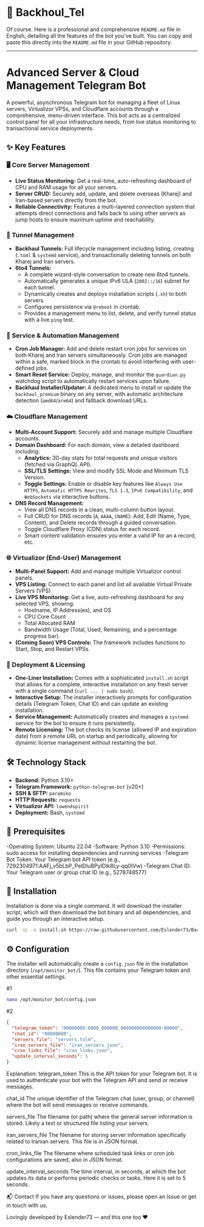 # 📡 Backhoul_Tel
Of course. Here is a professional and comprehensive `README.md` file in English, detailing all the features of the bot you've built. You can copy and paste this directly into the `README.md` file in your GitHub repository.

-----

# Advanced Server & Cloud Management Telegram Bot

A powerful, asynchronous Telegram bot for managing a fleet of Linux servers, Virtualizor VPSs, and Cloudflare accounts through a comprehensive, menu-driven interface. This bot acts as a centralized control panel for all your infrastructure needs, from live status monitoring to transactional service deployments.

## ✨ Key Features

### 🖥️ Core Server Management

  - **Live Status Monitoring:** Get a real-time, auto-refreshing dashboard of CPU and RAM usage for all your servers.
  - **Server CRUD:** Securely add, update, and delete overseas (Kharej) and Iran-based servers directly from the bot.
  - **Reliable Connectivity:** Features a multi-layered connection system that attempts direct connections and falls back to using other servers as jump hosts to ensure maximum uptime and reachability.

### 🔗 Tunnel Management

  - **Backhaul Tunnels:** Full lifecycle management including listing, creating (`.toml` & `systemd` service), and transactionally deleting tunnels on both Kharej and Iran servers.
  - **6to4 Tunnels:**
      - A complete wizard-style conversation to create new 6to4 tunnels.
      - Automatically generates a unique IPv6 ULA (`2002::/16`) subnet for each tunnel.
      - Dynamically creates and deploys installation scripts (`.sh`) to both servers.
      - Configures persistence via `@reboot` in crontab.
      - Provides a management menu to list, delete, and verify tunnel status with a live `ping` test.

### 🤖 Service & Automation Management

  - **Cron Job Manager:** Add and delete restart cron jobs for services on both Kharej and Iran servers simultaneously. Cron jobs are managed within a safe, marked block in the crontab to avoid interfering with user-defined jobs.
  - **Smart Reset Service:** Deploy, manage, and monitor the `guardian.py` watchdog script to automatically restart services upon failure.
  - **Backhaul Installer/Updater:** A dedicated menu to install or update the `backhaul_premium` binary on any server, with automatic architecture detection (`amd64`/`arm64`) and fallback download URLs.

### ☁️ Cloudflare Management

  - **Multi-Account Support:** Securely add and manage multiple Cloudflare accounts.
  - **Domain Dashboard:** For each domain, view a detailed dashboard including:
      - **Analytics:** 30-day stats for total requests and unique visitors (fetched via GraphQL API).
      - **SSL/TLS Settings:** View and modify SSL Mode and Minimum TLS Version.
      - **Toggle Settings:** Enable or disable key features like `Always Use HTTPS`, `Automatic HTTPS Rewrites`, `TLS 1.3`, `IPv6 Compatibility`, and `WebSockets` via interactive buttons.
  - **DNS Record Management:**
      - View all DNS records in a clean, multi-column button layout.
      - Full CRUD for DNS records (`A`, `AAAA`, `CNAME`): Add, Edit (Name, Type, Content), and Delete records through a guided conversation.
      - Toggle Cloudflare Proxy (CDN) status for each record.
      - Smart content validation ensures you enter a valid IP for an `A` record, etc.

### 🌐 Virtualizor (End-User) Management

  - **Multi-Panel Support:** Add and manage multiple Virtualizor control panels.
  - **VPS Listing:** Connect to each panel and list all available Virtual Private Servers (VPS).
  - **Live VPS Monitoring:** Get a live, auto-refreshing dashboard for any selected VPS, showing:
      - Hostname, IP Address(es), and OS
      - CPU Core Count
      - Total Allocated RAM
      - Bandwidth Usage (Total, Used, Remaining, and a percentage progress bar).
  - **(Coming Soon) VPS Controls:** The framework includes functions to Start, Stop, and Restart VPSs.

### 🚀 Deployment & Licensing

  - **One-Liner Installation:** Comes with a sophisticated `install.sh` script that allows for a complete, interactive installation on any fresh server with a single command (`curl ... | sudo bash`).
  - **Interactive Setup:** The installer interactively prompts for configuration details (Telegram Token, Chat ID) and can update an existing installation.
  - **Service Management:** Automatically creates and manages a `systemd` service for the bot to ensure it runs persistently.
  - **Remote Licensing:** The bot checks its license (allowed IP and expiration date) from a remote URL on startup and periodically, allowing for dynamic license management without restarting the bot.

## 🛠️ Technology Stack

  - **Backend:** Python 3.10+
  - **Telegram Framework:** `python-telegram-bot` (v20+)
  - **SSH & SFTP:** `paramiko`
  - **HTTP Requests:** `requests`
  - **Virtualizor API:** `lowendspirit`
  - **Deployment:** Bash, `systemd`
## 🧰 Prerequisites
  -Operating System: Ubuntu 22.04
  -Software: Python 3.10
  -Permissions: sudo access for installing dependencies and running services
  -Telegram Bot Token: Your Telegram bot API token (e.g., 7292304971:AAFj_v5bLbP_PeIDluBPyIDlk8Ly-qq0IVw)
  -Telegram Chat ID: Your Telegram user or group chat ID (e.g., 5278748577)


## 🚀 Installation

Installation is done via a single command. It will download the installer script, which will then download the bot binary and all dependencies, and guide you through an interactive setup.

```bash
curl -sL -o install.sh https://raw.githubusercontent.com/Eslender73/Backhoul_Tel/main/install.sh && chmod +x install.sh && sudo ./install.sh
```

## ⚙️ Configuration

The installer will automatically create a `config.json` file in the installation directory (`/opt/monitor_bot/`). This file contains your Telegram token and other essential settings.

#1
```bash
nano /opt/monitor_bot/config.json
```
#2
```json
{
  "telegram_token": "00000000:0000_000000_000000000000000-00000",
  "chat_id": "00000000",
  "servers_file": "servers.tolm",
  "iran_servers_file": "iran_servers.json",
  "cron_links_file": "cron_links.json",
  "update_interval_seconds": 5
}
```
Explanation:
telegram_token
This is the API token for your Telegram bot. It is used to authenticate your bot with the Telegram API and send or receive messages.

chat_id
The unique identifier of the Telegram chat (user, group, or channel) where the bot will send messages or receive commands.

servers_file
The filename (or path) where the general server information is stored. Likely a text or structured file listing your servers.

iran_servers_file
The filename for storing server information specifically related to Iranian servers. This file is in JSON format.

cron_links_file
The filename where scheduled task links or cron job configurations are saved, also in JSON format.

update_interval_seconds
The time interval, in seconds, at which the bot updates its data or performs periodic checks or tasks. Here it is set to 5 seconds.


📬 Contact
If you have any questions or issues, please open an Issue or get in touch with us.

Lovingly developed by Eslender73 — and this one too ❤️
